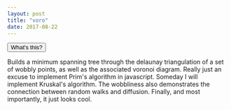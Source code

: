 ```yaml
---
layout: post
title: "voro"
date: 2017-08-22
---
```

<script src="../../../../js/d3.v4.min.js"></script>
<canvas width="960" height="500"></canvas>
<button class="accordion">What's this?</button>
<div class="panel">
<p>
Builds a minimum spanning tree through the delaunay triangulation of a set of wobbly points, as well as the associated voronoi diagram. Really just an excuse to implement Prim's algorithm in javascript. Someday I will implement Kruskal's algorithm. The wobbliness also demonstrates the connection between random walks and diffusion. Finally, and most importantly, it just looks cool.
</p>
</div>
<script>
	var canvas = d3.select("canvas").node()//.on("touchmove mousemove", moved).node(),
		context = canvas.getContext("2d"),
		width = canvas.width,
		height = canvas.height;

	var color_scale = d3.scaleOrdinal(d3.schemeCategory10);
	var num_points = 200;
	var u1,u2,theta,r;
	var sites = d3.range(num_points)
		.map(function(d) {
			u1 = Math.random();
			u2 = Math.random();
			theta = Math.PI*2*u2;
			r = Math.sqrt(-Math.log(u1*u1))
			return [width/2 + r*Math.cos(theta) * 10, height/2 - r*Math.sin(theta) * 50];
		});
	redraw();

	d3.timer(function(t0) {
		sites.forEach(function(s) {
			s[0]+= 2*Math.random()-1;
			s[1]+= 2*Math.random()-1;
		})
		redraw(t0);
		return t0 > 10;
	});

	function moved() {
		context.clearRect(0, 0, width, height);
	}

	function redraw(t) {
		context.lineWidth = 2;

		var voronoi = d3.voronoi()
			.extent([[-1, -1], [width + 5, height + 5]]);

		var diagram = voronoi(sites),
			links = diagram.links(),
			polygons = diagram.polygons();

		context.clearRect(0, 0, width, height);

		context.beginPath();
		for (var i = 0; i<polygons.length; i++) {
			drawCell(polygons[i]);
		}
		context.strokeStyle = color_scale(3);
		context.stroke();

		// context.beginPath();
		// for (var i = 0, n = links.length; i < n; ++i) drawLink(links[i]);
		// context.strokeStyle = "rgba(0,0,0,0.01)";
		// context.stroke();

		var adj_list = buildAdjList(links);
		var verts = Object.keys(adj_list);
		var min_spanning_tree = prims(adj_list, verts);

		context.beginPath();
		var x0 = parseFloat(verts[0].split(",")[0]);
		var y0 = parseFloat(verts[0].split(",")[1]);
		context.moveTo(x0, y0);
		context.arc(x0, y0, 2.5, 0, Math.PI*2, false);

		var from, to;
		for (var i = 1; i<min_spanning_tree.length; i++) {
			from = verts[min_spanning_tree[i]].split(",");
			to = verts[i].split(",");
			context.moveTo(parseFloat(from[0]), parseFloat(from[1]));
			context.lineTo(parseFloat(to[0]), parseFloat(to[1]));
		}
		context.strokeStyle = "rgba(220,150,150,0.5)";
		context.lineWidth = 3;
		context.stroke();

		function drawCell(cell) {
			if (!cell) return false;
			context.moveTo(cell[0][0], cell[0][1]);
			for (var i = 1; i<cell.length; i++) {
				context.lineTo(cell[i][0], cell[i][1]);
			}
			context.closePath();
			return true;
		}


		function drawLink(link) {
			context.moveTo(link.source[0], link.source[1]);
			context.lineTo(link.target[0], link.target[1]);
		}
	}


	function prims(adj_list, verts) {
		var parent = [],
			key = [],
			mstSet = [];
		for (var i = 0; i<verts.length; i++) {
			key[i] = Infinity;
			mstSet[i] = false;
		}

		key[0] = 0;
		parent[0] = -1;

		for (var c = 0; c<verts.length-1; c++) {
			var u;
			var min = Infinity;
			for (var i = 0; i<mstSet.length; i++) {
				if (mstSet[i] === false  && key[i] < min) {
					u = i;
					min = key[i]
				}
			}

			mstSet[u] = true;

			for (var v = 0; v<adj_list[verts[u]].length; v++) {
				var id = findId(adj_list[verts[u]][v], verts)
				var d = dist(u, id, verts);
				if (mstSet[id] === false && d < key[id]) {
					parent[id] = u;
					key[id] = d;
				}
			}
		}

		return parent;
	}


	function dist(i, j, verts) {
		var from = verts[i].split(",");
		var to = verts[j].split(",");
		var dx = from[0] - to[0]
		var dy = from[1] - to[1]
		return dx*dx + dy*dy;
	}
	function findId(pair, verts) {
		for (var i = 0; i<verts.length; i++) {
			if (verts[i] === pair) {
				return i;
			}
		}
	}

	function buildAdjList(l) {
		var adj_list = {};
		var pair, target
		for (var i = 0; i<l.length; i++) {
			pair = ""+l[i].source[0]+","+l[i].source[1];
			target = ""+l[i].target[0]+","+l[i].target[1];
			if (!adj_list.hasOwnProperty(pair)) {
				adj_list[pair] = [];
			}
			if (!adj_list[pair].includes(target)) adj_list[pair].push(target);

			if (!adj_list.hasOwnProperty(target)) {
				adj_list[target] = [];
			}
			if (!adj_list[target].includes(pair)) adj_list[target].push(pair);
		}
		return adj_list;
	}
</script>